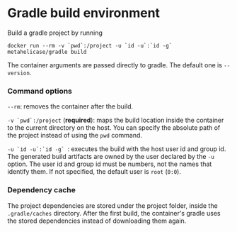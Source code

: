 # Gradle build environment

Build a gradle project by running

```
docker run --rm -v `pwd`:/project -u `id -u`:`id -g` metahelicase/gradle build
```

The container arguments are passed directly to gradle.
The default one is `--version`.

### Command options

`--rm`: removes the container after the build.

``-v `pwd`:/project`` (__required__): maps the build location inside the container to the current directory on the host.
You can specify the absolute path of the project instead of using the `pwd` command.

``-u `id -u`:`id -g` ``: executes the build with the host user id and group id.
The generated build artifacts are owned by the user declared by the `-u` option.
The user id and group id must be numbers, not the names that identify them.
If not specified, the default user is `root` (`0:0`).

### Dependency cache

The project dependencies are stored under the project folder, inside the `.gradle/caches` directory.
After the first build, the container's gradle uses the stored dependencies instead of downloading them again.
